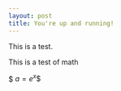 ```yaml
---
layout: post
title: You're up and running!
---
```


This is a test.

This is a test of math

$$\ a = e^x \$$